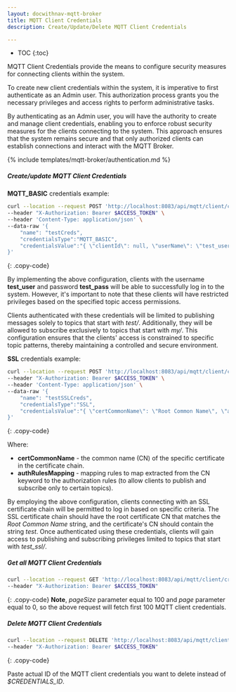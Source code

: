 ```yaml
---
layout: docwithnav-mqtt-broker
title: MQTT Client Credentials
description: Create/Update/Delete MQTT Client Credentials

---
```


* TOC
{:toc}

MQTT Client Credentials provide the means to configure security measures for connecting clients within the system.

To create new client credentials within the system, it is imperative to first authenticate as an Admin user. 
This authorization process grants you the necessary privileges and access rights to perform administrative tasks.

By authenticating as an Admin user, you will have the authority to create and manage client credentials, 
enabling you to enforce robust security measures for the clients connecting to the system. 
This approach ensures that the system remains secure and that only authorized clients can establish connections and interact with the MQTT Broker.

{% include templates/mqtt-broker/authentication.md %}

##### Create/update MQTT Client Credentials

**MQTT_BASIC** credentials example:

```bash
curl --location --request POST 'http://localhost:8083/api/mqtt/client/credentials' \
--header "X-Authorization: Bearer $ACCESS_TOKEN" \
--header 'Content-Type: application/json' \
--data-raw '{
    "name": "testCreds",
    "credentialsType":"MQTT_BASIC",
    "credentialsValue":"{ \"clientId\": null, \"userName\": \"test_user\", \"password\": \"test_pass\", \"authRules\": { \"pubAuthRulePatterns\": [\"test\/.*\"], \"subAuthRulePatterns\": [\"my\/.*\"] } }"
}'
```
{: .copy-code}

By implementing the above configuration, clients with the username **test_user** and password **test_pass** will be able to successfully log in to the system. 
However, it's important to note that these clients will have restricted privileges based on the specified topic access permissions.

Clients authenticated with these credentials will be limited to publishing messages solely to topics that start with _test/_. 
Additionally, they will be allowed to subscribe exclusively to topics that start with _my/_. 
This configuration ensures that the clients' access is constrained to specific topic patterns, thereby maintaining a controlled and secure environment.

**SSL** credentials example:

```bash
curl --location --request POST 'http://localhost:8083/api/mqtt/client/credentials' \
--header "X-Authorization: Bearer $ACCESS_TOKEN" \
--header 'Content-Type: application/json' \
--data-raw '{
    "name": "testSSLCreds",
    "credentialsType":"SSL",
    "credentialsValue":"{ \"certCommonName\": \"Root Common Name\", \"authRulesMapping\": { \"test\": { \"pubAuthRulePatterns\": [\"test_ssl\/.*\"], \"subAuthRulePatterns\": [\"test_ssl\/.*\"] } } }"
}'
```
{: .copy-code}

Where:
- **certCommonName** - the common name (CN) of the specific certificate in the certificate chain.
- **authRulesMapping** - mapping rules to map extracted from the CN keyword to the authorization rules (to allow clients to publish and subscribe only to certain topics).

By employing the above configuration, clients connecting with an SSL certificate chain will be permitted to log in based on specific criteria.
The SSL certificate chain should have the root certificate CN that matches the _Root Common Name_ string, and the certificate's CN should contain the string _test_.
Once authenticated using these credentials, clients will gain access to publishing and subscribing privileges limited to topics that start with _test_ssl/_.

##### Get all MQTT Client Credentials

```bash
curl --location --request GET 'http://localhost:8083/api/mqtt/client/credentials?pageSize=100&page=0' \
--header "X-Authorization: Bearer $ACCESS_TOKEN"
```
{: .copy-code}
**Note**, _pageSize_ parameter equal to 100 and _page_ parameter equal to 0, so the above request will fetch first 100 MQTT client credentials.

##### Delete MQTT Client Credentials

```bash
curl --location --request DELETE 'http://localhost:8083/api/mqtt/client/credentials/$CREDENTIALS_ID' \
--header "X-Authorization: Bearer $ACCESS_TOKEN"
```
{: .copy-code}

Paste actual ID of the MQTT client credentials you want to delete instead of _$CREDENTIALS_ID_.
